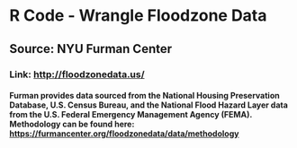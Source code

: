 # R Code - Wrangle Floodzone Data

## Source: NYU Furman Center 
### Link: http://floodzonedata.us/

#### Furman provides data sourced from the National Housing Preservation Database, U.S. Census Bureau, and the  National Flood Hazard Layer data from the U.S. Federal Emergency Management Agency (FEMA). Methodology can be found here: https://furmancenter.org/floodzonedata/data/methodology


